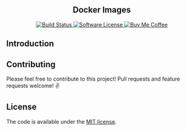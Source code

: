 <p align="center">
  <h2 align="center">Docker Images</h2>
  <p align="center">
      <a href="https://travis-ci.org/me-io/docker-images">
        <img src="https://travis-ci.org/me-io/docker-images.svg?branch=master" alt="Build Status">
      </a>
    <a href="LICENSE.md">
      <img src="https://img.shields.io/badge/license-MIT-brightgreen.svg?style=flat-square" alt="Software License">
    </a>
    <a href="https://www.paypal.me/meabed">
      <img src="https://img.shields.io/badge/paypal-Buy_Me_Coffee-179BD7.svg?style=flat-squares" alt="Buy Me Coffee">
    </a>
  </p>
</p>


## Introduction

## Contributing

Please feel free to contribute to this project! Pull requests and feature requests welcome! :v:

## License

The code is available under the [MIT license](LICENSE.md).
